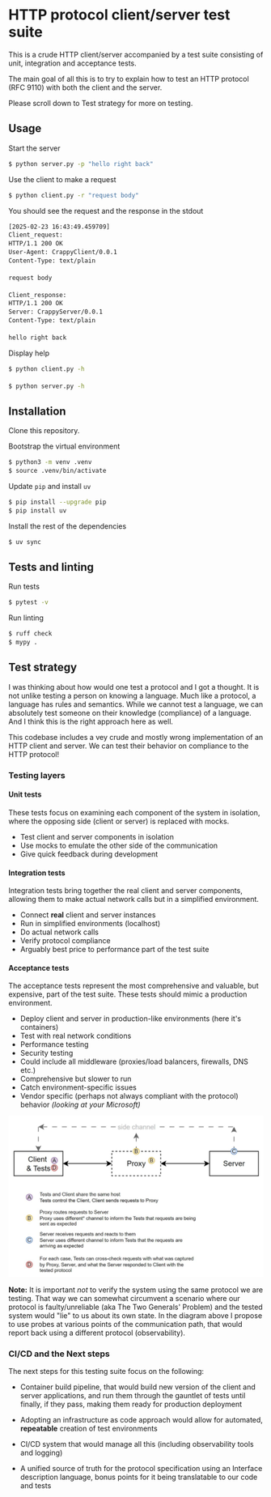 # HTTP protocol client/server test suite

This is a crude HTTP client/server accompanied by a test suite consisting of unit, integration and acceptance tests.

The main goal of all this is to try to explain how to test an HTTP protocol (RFC 9110) with both the client and the server.

Please scroll down to Test strategy for more on testing.

## Usage

Start the server
```bash
$ python server.py -p "hello right back"
```

Use the client to make a request
```bash
$ python client.py -r "request body"
```

You should see the request and the response in the stdout
```bash
[2025-02-23 16:43:49.459709]
Client_request:
HTTP/1.1 200 OK
User-Agent: CrappyClient/0.0.1
Content-Type: text/plain

request body

Client_response:
HTTP/1.1 200 OK
Server: CrappyServer/0.0.1
Content-Type: text/plain

hello right back
```

Display help

```bash
$ python client.py -h

$ python server.py -h
```

## Installation

Clone this repository.

Bootstrap the virtual environment
```bash
$ python3 -m venv .venv
$ source .venv/bin/activate
```

Update `pip` and install `uv`
```bash
$ pip install --upgrade pip
$ pip install uv
```

Install the rest of the dependencies
```bash
$ uv sync
```

## Tests and linting

Run tests
```bash
$ pytest -v
```

Run linting
```bash
$ ruff check
$ mypy .
```

## Test strategy

I was thinking about how would one test a protocol and I got a thought. It is not unlike testing a person on knowing a language. Much like a protocol, a language has rules and semantics.
While we cannot test a language, we can absolutely test someone on their knowledge (compliance) of a language. And I think this is the right approach here as well.

This codebase includes a vey crude and mostly wrong implementation of an HTTP client and server. We can test their behavior on compliance to the HTTP protocol!

### Testing layers

#### Unit tests

These tests focus on examining each component of the system in isolation, where the opposing side (client or server) is replaced with mocks.

- Test client and server components in isolation
- Use mocks to emulate the other side of the communication
- Give quick feedback during development

#### Integration tests

Integration tests bring together the real client and server components, allowing them to make actual network calls but in a simplified environment.

- Connect __real__ client and server instances
- Run in simplified environments (localhost)
- Do actual network calls
- Verify protocol compliance
- Arguably best price to performance part of the test suite

#### Acceptance tests

The acceptance tests represent the most comprehensive and valuable, but expensive, part of the test suite. These tests should mimic a production environment.

- Deploy client and server in production-like environments (here it's containers)
- Test with real network conditions
- Performance testing
- Security testing
- Could include all middleware (proxies/load balancers, firewalls, DNS etc.)
- Comprehensive but slower to run
- Catch environment-specific issues
- Vendor specific (perhaps not always compliant with the protocol) behavior _(looking at your Microsoft)_

![E2E testing with a Proxy diagram](disgram.jpg)

__Note:__ It is important _not_ to verify the system using the same protocol we are testing. That way we can somewhat circumvent a scenario where our protocol is faulty/unreliable (aka The Two Generals' Problem) and the tested system would "lie" to us about its own state. In the diagram above I propose to use probes at various points of the communication path, that would report back using a different protocol (observability).

### CI/CD and the Next steps

The next steps for this testing suite focus on the following:

- Container build pipeline, that would build new version of the client and server applications, and run them through the gauntlet of tests until finally, if they pass, making them ready for production deployment

- Adopting an infrastructure as code approach would allow for automated, __repeatable__ creation of test environments

- CI/CD system that would manage all this (including observability tools and logging)

- A unified source of truth for the protocol specification using an Interface description language, bonus points for it being translatable to our code and tests
